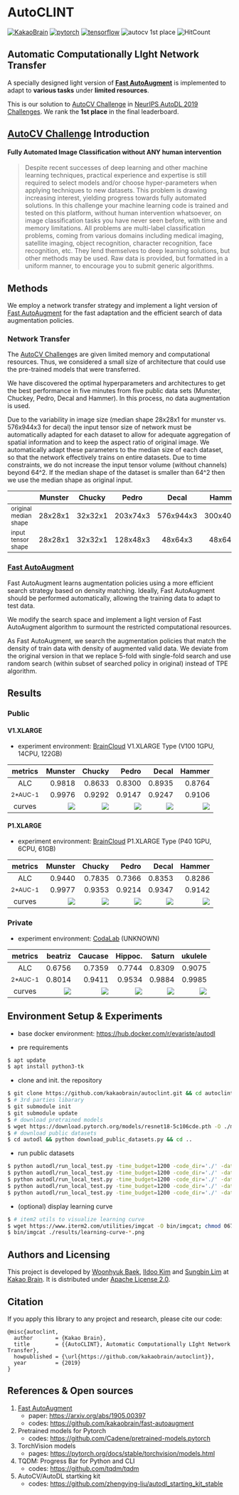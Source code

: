 # AutoCLINT
[![KakaoBrain](https://img.shields.io/badge/kakao-brain-ffcd00.svg)](http://kakaobrain.com/)
[![pytorch](https://img.shields.io/badge/pytorch-1.0.1-%23ee4c2c.svg)](https://pytorch.org/)
[![tensorflow](https://img.shields.io/badge/tensorflow-1.13.1-ed6c20.svg)](https://www.tensorflow.org/)
![autocv 1st place](https://img.shields.io/badge/autocv-1st_place-%235339D3.svg)
![HitCount](http://hits.dwyl.io/kakaobrain/autoclint.svg)

## Automatic **C**omputationally **LI**ght **N**etwork **T**ransfer

A specially designed light version of **[Fast AutoAugment][]** is implemented to adapt to **various tasks** under **limited resources**.

This is our solution to [AutoCV Challenge][] in [NeurIPS AutoDL 2019 Challenges][]. We rank the **1st place** in the final leaderboard.


## [AutoCV Challenge][] Introduction
#### Fully Automated Image Classification without ANY human intervention
> Despite recent successes of deep learning and other machine learning techniques, practical experience and expertise is still required to select models and/or choose hyper-parameters when applying techniques to new datasets. This problem is drawing increasing interest, yielding progress towards fully automated solutions. In this challenge your machine learning code is trained and tested on this platform, without human intervention whatsoever, on image classification tasks you have never seen before, with time and memory limitations. All problems are multi-label classification problems, coming from various domains including medical imaging, satellite imaging, object recognition, character recognition, face recognition, etc. They lend themselves to deep learning solutions, but other methods may be used. Raw data is provided, but formatted in a uniform manner, to encourage you to submit generic algorithms.


## Methods

We employ a network transfer strategy and implement a light version of [Fast AutoAugment][] for the fast adaptation and the efficient search of data augmentation policies.

### Network Transfer

The [AutoCV Challenge][]s are given limited memory and computational resources. Thus, we considered a small size of architecture that could use the pre-trained models that were transferred.

We have discovered the optimal hyperparameters and architectures to get the best performance in five minutes from five public data sets (Munster, Chuckey, Pedro, Decal and Hammer). In this process, no data augmentation is used.

Due to the variability in image size (median shape 28x28x1 for munster vs. 576x944x3 for decal) the input tensor size of network must be automatically adapted for each dataset to allow for adequate aggregation of spatial information and to keep the aspect ratio of original image.
We automatically adapt these parameters to the median size of each dataset, so that the network effectively trains on entire datasets. Due to time constraints, we do not increase the input tensor volume (without channels) beyond 64^2. If the median shape of the dataset is smaller than 64^2 then we use the median shape as original input.

|    | Munster |  Chucky |   Pedro |   Decal |  Hammer |
|:---|:-------:|:-------:|:-------:|:-------:|:-------:|
| <sub>original median shape<sub> | 28x28x1 | 32x32x1 | 203x74x3 | 576x944x3 | 300x400x3 |
| <sub>input tensor shape<sub> | 28x28x1 | 32x32x1 | 128x48x3 | 48x64x3 | 48x64x3 |

### [Fast AutoAugment][]

Fast AutoAugment learns augmentation policies using a more efficient search strategy based on density matching. Ideally, Fast AutoAugment should be performed automatically, allowing the training data to adapt to test data.

We modify the search space and implement a light version of Fast AutoAugment algorithm to surmount the restricted computational resources.

As Fast AutoAugment, we search the augmentation policies that match the density of train data with density of augmented valid data. We deviate from the original version in that we replace 5-fold with single-fold search and use random search (within subset of searched policy in original) instead of TPE algorithm.


## Results
### Public

#### V1.XLARGE
* experiment environment: [BrainCloud][] V1.XLARGE Type (V100 1GPU, 14CPU, 122GB)

| metrics | Munster |  Chucky |   Pedro |   Decal |  Hammer |
|:-------:|--------:|--------:|--------:|--------:|--------:|
| ALC     |  0.9818 |  0.8633 |  0.8300 |  0.8935 |  0.8764 |
| <sub>2*AUC-1</sub> |  0.9976 |  0.9292 |  0.9147 |  0.9247 |  0.9106 |
| curves  | ![](./assets/public_final_result_v1_munster.png) | ![](./assets/public_final_result_v1_Chuckey.png) | ![](./assets/public_final_result_v1_pedro.png) | ![](./assets/public_final_result_v1_Decal.png) | ![](./assets/public_final_result_v1_Hammer.png) |

#### P1.XLARGE
* experiment environment: [BrainCloud][] P1.XLARGE Type (P40 1GPU, 6CPU, 61GB)

| metrics | Munster |  Chucky |   Pedro |   Decal |  Hammer |
|:-------:|--------:|--------:|--------:|--------:|--------:|
| ALC     |  0.9440 |  0.7835 |  0.7366 |  0.8353 |  0.8286 |
| <sub>2*AUC-1</sub> |  0.9977 |  0.9353 |  0.9214 |  0.9347 |  0.9142 |
| curves  | ![](./assets/public_final_result_p1_munster.png) | ![](./assets/public_final_result_p1_Chuckey.png) | ![](./assets/public_final_result_p1_pedro.png) | ![](./assets/public_final_result_p1_Decal.png) | ![](./assets/public_final_result_p1_Hammer.png) |

### Private
* experiment environment: [CodaLab](https://autodl.lri.fr/) (UNKNOWN)

| metrics | beatriz | Caucase | Hippoc. |  Saturn | ukulele |
|:-------:|--------:|--------:|--------:|--------:|--------:|
| ALC     |  0.6756 |  0.7359 |  0.7744 |  0.8309 |  0.9075 |
| <sub>2*AUC-1</sub> |  0.8014 |  0.9411 |  0.9534 |  0.9884 |  0.9985 |
| curves  | ![](./assets/private_final_result_beatriz.png) | ![](./assets/private_final_result_Caucase.png) | ![](./assets/private_final_result_Hippocrate.png) | ![](./assets/private_final_result_Saturn.png) | ![](./assets/private_final_result_ukulele.png) |


## Environment Setup & Experiments
* base docker environment: https://hub.docker.com/r/evariste/autodl

* pre requirements
```bash
$ apt update
$ apt install python3-tk
```

* clone and init. the repository
```bash
$ git clone https://github.com/kakaobrain/autoclint.git && cd autoclint
$ # 3rd parties libarary
$ git submodule init
$ git submodule update
$ # download pretrained models
$ wget https://download.pytorch.org/models/resnet18-5c106cde.pth -O ./models/resnet18-5c106cde.pth
$ # download public datasets
$ cd autodl && python download_public_datasets.py && cd ..
```

* run public datasets
```bash
$ python autodl/run_local_test.py -time_budget=1200 -code_dir='./' -dataset_dir='autodl/AutoDL_public_data/Munster/'; cp autodl/AutoDL_scoring_output/learning-curve-*.png ./results
$ python autodl/run_local_test.py -time_budget=1200 -code_dir='./' -dataset_dir='autodl/AutoDL_public_data/Chucky/'; cp autodl/AutoDL_scoring_output/learning-curve-*.png ./results
$ python autodl/run_local_test.py -time_budget=1200 -code_dir='./' -dataset_dir='autodl/AutoDL_public_data/Pedro/'; cp autodl/AutoDL_scoring_output/learning-curve-*.png ./results
$ python autodl/run_local_test.py -time_budget=1200 -code_dir='./' -dataset_dir='autodl/AutoDL_public_data/Decal/'; cp autodl/AutoDL_scoring_output/learning-curve-*.png ./results
$ python autodl/run_local_test.py -time_budget=1200 -code_dir='./' -dataset_dir='autodl/AutoDL_public_data/Hammer/'; cp autodl/AutoDL_scoring_output/learning-curve-*.png ./results
```

* (optional) display learning curve
```bash
$ # item2 utils to visualize learning curve
$ wget https://www.iterm2.com/utilities/imgcat -O bin/imgcat; chmod 0677 bin/imgcat
$ bin/imgcat ./results/learning-curve-*.png
```

## Authors and Licensing
This project is developed by [Woonhyuk Baek][], [Ildoo Kim][] and [Sungbin Lim][] at
[Kakao Brain][]. It is distributed under [Apache License
2.0](LICENSE).


## Citation

If you apply this library to any project and research, please cite our code:

```
@misc{autoclint,
  author       = {Kakao Brain},
  title        = {{AutoCLINT}, Automatic Computationally LIght Network Transfer},
  howpublished = {\url{https://github.com/kakaobrain/autoclint}},
  year         = {2019}
}
```


## References & Open sources
1. [Fast AutoAugment][]
    - paper: https://arxiv.org/abs/1905.00397
    - codes: https://github.com/kakaobrain/fast-autoaugment
2. Pretrained models for Pytorch
    - codes: https://github.com/Cadene/pretrained-models.pytorch
3. TorchVision models
    - pages: https://pytorch.org/docs/stable/torchvision/models.html
3. TQDM: Progress Bar for Python and CLI
    - codes: https://github.com/tqdm/tqdm
4. AutoCV/AutoDL startking kit
    - codes: https://github.com/zhengying-liu/autodl_starting_kit_stable

[Kakao Brain]: https://kakaobrain.com/
[BrainCloud]: https://cloud.kakaobrain.com/
[Sungbin Lim]: https://github.com/sungbinlim
[Ildoo Kim]: https://github.com/ildoonet
[Woonhyuk Baek]: https://github.com/wbaek
[Fast AutoAugment]: https://arxiv.org/abs/1905.00397
[AutoCV Challenge]: https://autodl.lri.fr/competitions/118#home
[NeurIPS AutoDL 2019 Challenges]: https://autodl.chalearn.org/
